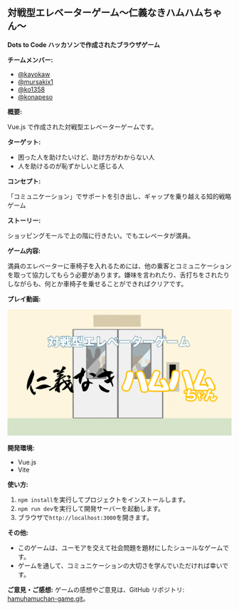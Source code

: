 ## 対戦型エレベーターゲーム〜仁義なきハムハムちゃん〜

**Dots to Code ハッカソンで作成されたブラウザゲーム**

**チームメンバー:**

- [@kayokaw](https://github.com/kayokaw)
- [@mursakix1](https://github.com/mursakix1)
- [@ko1358](https://github.com/ko1358)
- [@konapeso](https://github.com/konapeso)

**概要:**

Vue.js で作成された対戦型エレベーターゲームです。

**ターゲット:**

- 困った人を助けたいけど、助け方がわからない人
- 人を助けるのが恥ずかしいと感じる人

**コンセプト:**

「コミュニケーション」でサポートを引き出し、ギャップを乗り越える知的戦略ゲーム

**ストーリー:**

ショッピングモールで上の階に行きたい。でもエレベータが満員。

**ゲーム内容:**

満員のエレベーターに車椅子を入れるためには、他の乗客とコミュニケーションを取って協力してもらう必要があります。嫌味を言われたり、舌打ちをされたりしながらも、何とか車椅子を乗せることができればクリアです。

**プレイ動画:**

![仁義なきハムハムちゃん](/public/0-start.png)

**開発環境:**

- Vue.js
- Vite

**使い方:**

1. `npm install`を実行してプロジェクトをインストールします。
2. `npm run dev`を実行して開発サーバーを起動します。
3. ブラウザで`http://localhost:3000`を開きます。

**その他:**

- このゲームは、ユーモアを交えて社会問題を題材にしたシュールなゲームです。
- ゲームを通して、コミュニケーションの大切さを学んでいただければ幸いです。

**ご意見・ご感想:**
ゲームの感想やご意見は、GitHub リポジトリ: [hamuhamuchan-game.git](https://github.com/konapeso/hamuhamuchan-game.git)。
